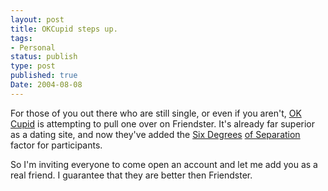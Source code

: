 ```yaml
---
layout: post
title: OKCupid steps up.
tags:
- Personal
status: publish
type: post
published: true
Date: 2004-08-08
---
```

For those of you out there who are still single, or even if you aren't, [OK Cupid](ttp://www.okcupid.com) is attempting to pull one over on  Friendster.  It's already far superior as a dating site, and now they've added the [Six Degrees](https://www.imdb.com/title/tt0108149/) [of Separation](https://hbr.org/2003/02/the-science-behind-six-degrees) factor for participants.


So I'm inviting everyone to come open an account and let me add you as a real friend.  I guarantee that they are better then Friendster.

